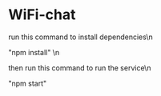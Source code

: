 # WiFi-chat

run this command to install dependencies\n

"npm install" \n

then run this command to run the service\n

"npm start"
